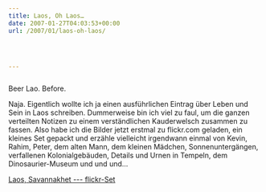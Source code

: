 ```yaml
---
title: Laos, Oh Laos…
date: 2007-01-27T04:03:53+00:00
url: /2007/01/laos-oh-laos/




---
```

<div class="flickr">
  <a href="http://www.flickr.com/photos/schreibblogade/370450014/"><img src="//farm1.static.flickr.com/165/370450014_3018d67ff6.jpg" class="flickr-photo" alt="" /></a></p>

  <p>
    Beer Lao. Before.
  </p>
</div>

Naja. Eigentlich wollte ich ja einen ausführlichen Eintrag über Leben und Sein in Laos schreiben. Dummerweise bin ich viel zu faul, um die ganzen verteilten Notizen zu einem verständlichen Kauderwelsch zusammen zu fassen. Also habe ich die Bilder jetzt erstmal zu flickr.com geladen, ein kleines Set gepackt und erzähle vielleicht irgendwann einmal von Kevin, Rahim, Peter, dem alten Mann, dem kleinen Mädchen, Sonnenuntergängen, verfallenen Kolonialgebäuden, Details und Urnen in Tempeln, dem Dinosaurier-Museum und und und...

[Laos, Savannakhet --- flickr-Set][1]

 [1]: http://flickr.com/photos/schreibblogade/sets/72157594502135311/
